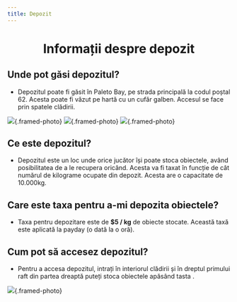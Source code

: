 ```yaml
---
title: Depozit
---
```


<script setup> 
    import KeyIcon from '../.vitepress/components/KeyIcon.vue'
</script>

# <span class="title-font"><center>Informații despre depozit</center></span>

## <span class="header-font">Unde pot găsi depozitul?</span>

- Depozitul poate fi găsit în Paleto Bay, pe strada principală la codul poștal 62. Acesta poate fi văzut pe hartă cu un cufăr galben. Accesul se face prin spatele clădirii.

![](https://i.imgur.com/6kIW512.png){.framed-photo}
![](https://i.imgur.com/zw4oA2v.png){.framed-photo}
![](https://i.imgur.com/KqOdace.png){.framed-photo}

## <span class="header-font">Ce este depozitul?</span>

- Depozitul este un loc unde orice jucător își poate stoca obiectele, având posibilitatea de a le recupera oricând. Acesta va fi taxat în funcție de cât numărul de kilograme ocupate din depozit. Acesta are o capacitate de 10.000kg.

## <span class="header-font">Care este taxa pentru a-mi depozita obiectele?</span>

- Taxa pentru depozitare este de **$5 / kg** de obiecte stocate. Această taxă este aplicată la payday (o dată la o oră).

## <span class="header-font">Cum pot să accesez depozitul?</span>

- Pentru a accesa depozitul, intrați în interiorul clădirii și în dreptul primului raft din partea dreaptă puteți stoca obiectele apăsând tasta <KeyIcon keyType="e"/>.

![](https://i.imgur.com/PW7S7dr.png){.framed-photo}
